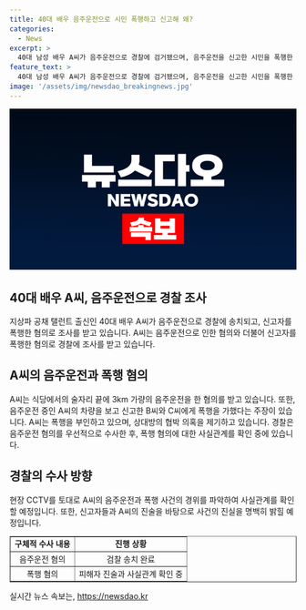 ```yaml
---
title: 40대 배우 음주운전으로 시민 폭행하고 신고해 왜?
categories:
  - News
excerpt: >
  40대 남성 배우 A씨가 음주운전으로 경찰에 검거됐으며, 음주운전을 신고한 시민을 폭행한 혐의로 경찰 조사를 받고 있다. A씨는 새벽에 음주운전을 한 후 신고자들과 시비를 걸고 폭행 혐의로 조사를 받았으며, 폭행을 부인하고 피해자들이 협박을 했다고 주장하고 있다. 경찰은 음주운전 혐의로 A씨를 검찰에 송치했고, 폭행 혐의에 대해서는 CCTV 등을 토대로 사건 경위를 확인 중에 있다.
feature_text: >
  40대 남성 배우 A씨가 음주운전으로 경찰에 검거됐으며, 음주운전을 신고한 시민을 폭행한 혐의로 경찰 조사를 받고 있다. A씨는 새벽에 음주운전을 한 후 신고자들과 시비를 걸고 폭행 혐의로 조사를 받았으며, 폭행을 부인하고 피해자들이 협박을 했다고 주장하고 있다. 경찰은 음주운전 혐의로 A씨를 검찰에 송치했고, 폭행 혐의에 대해서는 CCTV 등을 토대로 사건 경위를 확인 중에 있다.
image: '/assets/img/newsdao_breakingnews.jpg'
---
```


<p><img src="/assets/img/newsdao_breakingnews.jpg" alt="cryptoinkorea 속보" /></p>

<h2 data-ke-size="size26">40대 배우 A씨, 음주운전으로 경찰 조사</h2>

<p data-ke-size="size16">지상파 공채 탤런트 출신인 40대 배우 A씨가 음주운전으로 경찰에 송치되고, 신고자를 폭행한 혐의로 조사를 받고 있습니다. A씨는 음주운전으로 인한 혐의와 더불어 신고자를 폭행한 혐의로 경찰에 조사를 받고 있습니다.</p>

<h2 data-ke-size="size26">A씨의 음주운전과 폭행 혐의</h2>

<p data-ke-size="size16">A씨는 식당에서의 술자리 끝에 3km 가량의 음주운전을 한 혐의를 받고 있습니다. 또한, 음주운전 중인 A씨의 차량을 보고 신고한 B씨와 C씨에게 폭행을 가했다는 주장이 있습니다. A씨는 폭행을 부인하고 있으며, 상대방의 협박 의혹을 제기하고 있습니다. 경찰은 음주운전 혐의를 우선적으로 수사한 후, 폭행 혐의에 대한 사실관계를 확인 중에 있습니다.</p>

<h2 data-ke-size="size26">경찰의 수사 방향</h2>

<p data-ke-size="size16">현장 CCTV를 토대로 A씨의 음주운전과 폭행 사건의 경위를 파악하여 사실관계를 확인할 예정입니다. 또한, 신고자들과 A씨의 진술을 바탕으로 사건의 진실을 명백히 밝힐 예정입니다.</p>

<table style="width: 100%;" border="1">
    <tbody>
        <tr>
            <td style="text-align: center; height: 17px;"><b>구체적 수사 내용</b></td>
            <td style="text-align: center; height: 17px;"><b>진행 상황</b></td>
        </tr>
        <tr>
            <td style="text-align: center; height: 17px;">음주운전 혐의</td>
            <td style="text-align: center; height: 17px;">검찰 송치 완료</td>
        </tr>
        <tr>
            <td style="text-align: center; height: 17px;">폭행 혐의</td>
            <td style="text-align: center; height: 17px;">피해자 진술과 사실관계 확인 중</td>
        </tr>
    </tbody>
</table>

<p data-ke-size="size16"></p>
실시간 뉴스 속보는, <a href="https://newsdao.kr" rel="dofollow">https://newsdao.kr</a>


